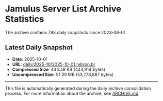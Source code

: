 # Jamulus Server List Archive Statistics

The archive contains 793 daily snapshots since 2023-08-01.

## Latest Daily Snapshot

- **Date**: 2025-10-01
- **URL**: [daily/2025-10/2025-10-01.ndjson.br](https://jamulus-archive.ap-south-1.linodeobjects.com/main/daily/2025-10/2025-10-01.ndjson.br)
- **Compressed Size**: 434.49 KB (444,914 bytes)
- **Uncompressed Size**: 51.29 MB (53,778,887 bytes)

---

This file is automatically generated during the daily archive consolidation process.
For more information about the archive, see [ARCHIVE.md](ARCHIVE.md).
